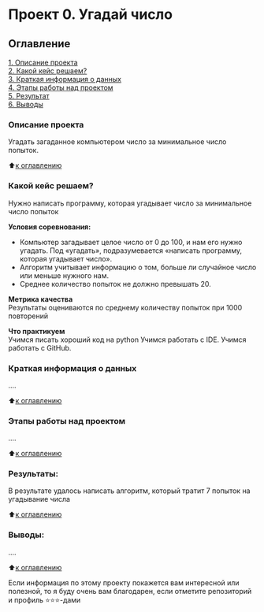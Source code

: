 # Проект 0. Угадай число

## Оглавление  
[1. Описание проекта](https://github.com/feelingcxld/SkillFactory/tree/main/Project_0#Описание-проекта)  
[2. Какой кейс решаем?](https://github.com/feelingcxld/SkillFactory/tree/main/Project_0#Какой-кейс-решаем)  
[3. Краткая информация о данных](https://github.com/feelingcxld/SkillFactory/tree/main/Project_0#Краткая-информация-о-данных)  
[4. Этапы работы над проектом](https://github.com/feelingcxld/SkillFactory/tree/main/Project_0#Этапы-работы-над-проектом)  
[5. Результат](https://github.com/feelingcxld/SkillFactory/tree/main/Project_0#Результат)    
[6. Выводы](https://github.com/feelingcxld/SkillFactory/tree/main/Project_0#Выводы) 

### Описание проекта    
Угадать загаданное компьютером число за минимальное число попыток.

:arrow_up:[к оглавлению](https://github.com/feelingcxld/SkillFactory/tree/main/Project_0#Оглавление)


### Какой кейс решаем?    
Нужно написать программу, которая угадывает число за минимальное число попыток

**Условия соревнования:**  
- Компьютер загадывает целое число от 0 до 100, и нам его нужно угадать. Под «угадать», подразумевается «написать программу, которая угадывает число».
- Алгоритм учитывает информацию о том, больше ли случайное число или меньше нужного нам.
- Среднее количество попыток не должно превышать 20.

**Метрика качества**     
Результаты оцениваются по среднему количеству попыток при 1000 повторений

**Что практикуем**     
Учимся писать хороший код на python
Учимся работать с IDE.
Учимся работать с GitHub.

### Краткая информация о данных
....
  
:arrow_up:[к оглавлению](https://github.com/feelingcxld/SkillFactory/tree/main/Project_0#Оглавление)


### Этапы работы над проектом  
....

:arrow_up:[к оглавлению](https://github.com/feelingcxld/SkillFactory/tree/main/Project_0#Оглавление)


### Результаты:  
В результате удалось написать алгоритм, который тратит 7 попыток на угадывание числа

:arrow_up:[к оглавлению](https://github.com/feelingcxld/SkillFactory/tree/main/Project_0#Оглавление)


### Выводы:  
....

:arrow_up:[к оглавлению](https://github.com/feelingcxld/SkillFactory/tree/main/Project_0#Оглавление)


Если информация по этому проекту покажется вам интересной или полезной, то я буду очень вам благодарен, если отметите репозиторий и профиль ⭐️⭐️⭐️-дами